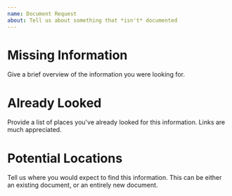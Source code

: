 ```yaml
---
name: Document Request
about: Tell us about something that *isn't* documented
---
```


# Missing Information
Give a brief overview of the information you were looking for.

# Already Looked
Provide a list of places you've already looked for this information.
Links are much appreciated.

# Potential Locations
Tell us where you would expect to find this information.
This can be either an existing document,
or an entirely new document.
